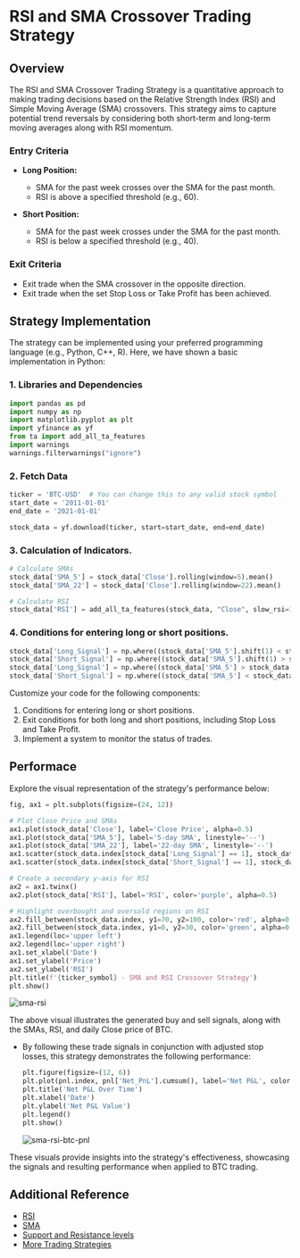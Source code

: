 # RSI and SMA Crossover Trading Strategy

## Overview

The RSI and SMA Crossover Trading Strategy is a quantitative approach to making trading decisions based on the Relative Strength Index (RSI) and Simple Moving Average (SMA) crossovers. This strategy aims to capture potential trend reversals by considering both short-term and long-term moving averages along with RSI momentum.

### Entry Criteria

- **Long Position:**
  - SMA for the past week crosses over the SMA for the past month.
  - RSI is above a specified threshold (e.g., 60).

- **Short Position:**
  - SMA for the past week crosses under the SMA for the past month.
  - RSI is below a specified threshold (e.g., 40).

### Exit Criteria

- Exit trade when the SMA crossover in the opposite direction.
- Exit trade when the set Stop Loss or Take Profit has been achieved.

## Strategy Implementation

The strategy can be implemented using your preferred programming language (e.g., Python, C++, R). Here, we have shown a basic implementation in Python:
### 1. Libraries and Dependencies

```python
import pandas as pd
import numpy as np
import matplotlib.pyplot as plt
import yfinance as yf
from ta import add_all_ta_features
import warnings
warnings.filterwarnings("ignore")
```

### 2. Fetch Data
```python
ticker = 'BTC-USD'  # You can change this to any valid stock symbol
start_date = '2011-01-01'
end_date = '2021-01-01'

stock_data = yf.download(ticker, start=start_date, end=end_date)
```

### 3. Calculation of Indicators.
```python
# Calculate SMAs
stock_data['SMA_5'] = stock_data['Close'].rolling(window=5).mean()
stock_data['SMA_22'] = stock_data['Close'].rolling(window=22).mean()

# Calculate RSI
stock_data['RSI'] = add_all_ta_features(stock_data, "Close", slow_rsi=14)
```

### 4. Conditions for entering long or short positions.
```python
stock_data['Long_Signal'] = np.where((stock_data['SMA_5'].shift(1) < stock_data['SMA_22'].shift(1)) & (stock_data['SMA_5'] > stock_data['SMA_22']) & (stock_data['RSI'] > 65), 1, 0)
stock_data['Short_Signal'] = np.where((stock_data['SMA_5'].shift(1) > stock_data['SMA_22'].shift(1)) & (stock_data['SMA_5'] < stock_data['SMA_22']) & (stock_data['RSI'] < 35), 1, 0)
stock_data['Long_Signal'] = np.where((stock_data['SMA_5'] > stock_data['SMA_22']) & (stock_data['RSI'] < 65), 1, 0)
stock_data['Short_Signal'] = np.where((stock_data['SMA_5'] < stock_data['SMA_22']) & (stock_data['RSI'] > 35), 1, 0)
```

Customize your code for the following components:

1. Conditions for entering long or short positions.
2. Exit conditions for both long and short positions, including Stop Loss and Take Profit.
3. Implement a system to monitor the status of trades.

## Performace
Explore the visual representation of the strategy's performance below:
```python
fig, ax1 = plt.subplots(figsize=(24, 12))

# Plot Close Price and SMAs
ax1.plot(stock_data['Close'], label='Close Price', alpha=0.5)
ax1.plot(stock_data['SMA_5'], label='5-day SMA', linestyle='--')
ax1.plot(stock_data['SMA_22'], label='22-day SMA', linestyle='--')
ax1.scatter(stock_data.index[stock_data['Long_Signal'] == 1], stock_data['Close'][stock_data['Long_Signal'] == 1], marker='^', color='g', label='Long Signal')
ax1.scatter(stock_data.index[stock_data['Short_Signal'] == 1], stock_data['Close'][stock_data['Short_Signal'] == 1], marker='v', color='r', label='Short Signal')

# Create a secondary y-axis for RSI
ax2 = ax1.twinx()
ax2.plot(stock_data['RSI'], label='RSI', color='purple', alpha=0.5)

# Highlight overbought and oversold regions on RSI
ax2.fill_between(stock_data.index, y1=70, y2=100, color='red', alpha=0.1, label='Overbought')
ax2.fill_between(stock_data.index, y1=0, y2=30, color='green', alpha=0.1, label='Oversold')
ax1.legend(loc='upper left')
ax2.legend(loc='upper right')
ax1.set_xlabel('Date')
ax1.set_ylabel('Price')
ax2.set_ylabel('RSI')
plt.title(f'{ticker_symbol} - SMA and RSI Crossover Strategy')
plt.show()
```
![sma-rsi](https://github.com/the-quantclub-iitbhu/Algorithmic_Trading_Strategies/assets/159526866/3beda484-3403-4303-a1af-93463b2bf134)

The above visual illustrates the generated buy and sell signals, along with the SMAs, RSI, and daily Close price of BTC.
- By following these trade signals in conjunction with adjusted stop losses, this strategy demonstrates the following performance:
  ```python
  plt.figure(figsize=(12, 6))
  plt.plot(pnl.index, pnl['Net_PnL'].cumsum(), label='Net P&L', color='blue')
  plt.title('Net P&L Over Time')
  plt.xlabel('Date')
  plt.ylabel('Net P&L Value')
  plt.legend()
  plt.show()
  ```
  ![sma-rsi-btc-pnl](https://github.com/the-quantclub-iitbhu/Algorithmic_Trading_Strategies/assets/159526866/78852514-9ab1-45a3-88b5-145adc2eb269)

These visuals provide insights into the strategy's effectiveness, showcasing the signals and resulting performance when applied to BTC trading.


## Additional Reference
- [RSI](https://zerodha.com/varsity/chapter/indicators-part-1/)
- [SMA](https://www.investopedia.com/terms/s/sma.asp)
- [Support and Resistance levels](https://zerodha.com/varsity/chapter/support-resistance/)
- [More Trading Strategies](https://example.com/quant-club-strategy-guide](https://www.investopedia.com/ask/answers/012915/what-are-best-technical-indicators-complement-relative-strength-index-rsi.asp)https://www.investopedia.com/ask/answers/012915/what-are-best-technical-indicators-complement-relative-strength-index-rsi.asp)
